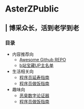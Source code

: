 # AsterZPublic
| 博采众长，活到老学到老
---
### 目录
- 内容推荐向
    - [Awesome Github REPO](https://github.com/Wechat-ggGitHub/Awesome-GitHub-Repo)
    - [b站宝藏UP主名单](https://github.com/SyMind/awesome-bilibili)
- 生活相关向
    - [程序员延寿指南](https://github.com/geekan/HowToLiveLonger)
    - [程序员做饭指南](https://github.com/Anduin2017/HowToCook)
- 趣味向
    - [恶臭数字论证器](https://github.com/itorr/homo)
    - [程序员做饭指南](https://github.com/Anduin2017/HowToCook)
